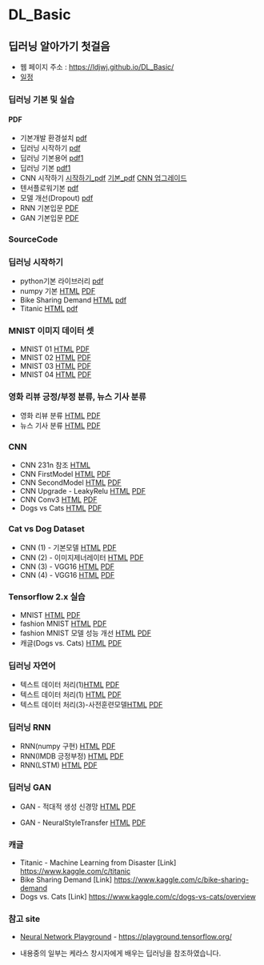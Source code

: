 # DL_Basic
 

##  딥러닝 알아가기 첫걸음
 * 웹 페이지 주소 : https://ldjwj.github.io/DL_Basic/
 * [일정](https://ldjwj.github.io/DL_Basic/plan20201221.png)
 
### 딥러닝 기본 및 실습
#### PDF
 * 기본개발 환경설치 [pdf](https://ldjwj.github.io/DL_Basic/딥러닝기본_DL01_딥러닝기본환경만들기_tf26.pdf)
 * 딥러닝 시작하기 [pdf](https://ldjwj.github.io/DL_Basic/딥러닝기본_DL01_딥러닝입문_v10_2111.pdf)
 * 딥러닝 기본용어 [pdf1](https://ldjwj.github.io/DL_Basic/딥러닝기본_DL02_딥러닝기본기본용어_v10_2004.pdf) 
 * 딥러닝 기본 [pdf1](https://ldjwj.github.io/DL_Basic/딥러닝기본_DL02_딥러닝기본_v11_2111.pdf) 
 * CNN 시작하기  [시작하기_pdf](https://ldjwj.github.io/DL_Basic/딥러닝기본_DL03_CNN01_알고리즘_v02_2108.pdf)
 [기본_pdf](https://ldjwj.github.io/DL_Basic/딥러닝기본_DL03_CNN02_알고리즘_v02_2108.pdf)
 [CNN 업그레이드](https://ldjwj.github.io/DL_Basic/딥러닝기본_DL03_CNN03_모델UP_2012_v01.pdf)
 * 텐서플로워기본  [pdf](https://ldjwj.github.io/DL_Basic/딥러닝기본_DL04_tf2.0소개_2002_v02.pdf)
 * 모델 개선(Dropout) [pdf](https://ldjwj.github.io/DL_Basic/part04_07_dl_modelUp/DL03_02_DROPOUT.pdf)
 * RNN 기본입문 [PDF](https://ldjwj.github.io/DL_Basic/딥러닝입문_DL05_기본_RNN_20_03_v10.pdf)
 * GAN 기본입문 [PDF](https://ldjwj.github.io/DL_Basic/딥러닝입문_DL04_기본_GAN_202012_v04_.pdf)
 
### SourceCode 
### 딥러닝 시작하기
 * python기본 라이브러리 [pdf](https://ldjwj.github.io/DL_Basic/part04_01_dl_start/DL01_01_Python_Library_v10.pdf)
 * numpy 기본 [HTML](https://ldjwj.github.io/DL_Basic/part04_01_dl_start/ch01_01_KerasStart_numpy.html)        [PDF](https://ldjwj.github.io/DL_Basic/part04_01_dl_start/ch01_01_KerasStart_numpy.pdf)
 * Bike Sharing Demand [HTML](https://ldjwj.github.io/DL_Basic/part04_01_dl_start/ch01_02_Neural_Net_Bike.html)   [pdf](https://ldjwj.github.io/DL_Basic/part04_01_dl_start/ch01_02_Neural_Net_Bike.pdf)
 * Titanic [HTML](https://ldjwj.github.io/DL_Basic/part04_01_dl_start/ch01_03_Neural_Net_Titanic.html)   [pdf](https://ldjwj.github.io/DL_Basic/part04_01_dl_start/ch01_03_Neural_Net_Titanic.pdf)
 
### MNIST 이미지 데이터 셋
 * MNIST 01 [HTML](https://ldjwj.github.io/DL_Basic/part04_02_dl_mnist/ch01_04_02_DL_mnist01_firstmodel.html)        [PDF](https://ldjwj.github.io/DL_Basic/part04_02_dl_mnist/ch01_04_02_DL_mnist01_firstmodel.pdf)
 * MNIST 02 [HTML](https://ldjwj.github.io/DL_Basic/part04_02_dl_mnist/ch01_04_02_DL_mnist02_up.html)        [PDF](https://ldjwj.github.io/DL_Basic/part04_02_dl_mnist/ch01_04_02_DL_mnist02_up.pdf)
 * MNIST 03 [HTML](https://ldjwj.github.io/DL_Basic/part04_02_dl_mnist/ch01_04_03_DL_mnist03_up.html)        [PDF](https://ldjwj.github.io/DL_Basic/part04_02_dl_mnist/ch01_04_03_DL_mnist03_up.pdf)
 * MNIST 04 [HTML](https://ldjwj.github.io/DL_Basic/part04_02_dl_mnist/ch01_04_04_DL_mnist04_EarlyStop.html)        [PDF](https://ldjwj.github.io/DL_Basic/part04_02_dl_mnist/ch01_04_04_DL_mnist04_EarlyStop.pdf)
 
### 영화 리뷰 긍정/부정 분류, 뉴스 기사 분류
 * 영화 리뷰 분류 [HTML](https://ldjwj.github.io/DL_Basic/part04_03_dl_pratice/ch03_01_01_movie_classification.html)        [PDF](https://ldjwj.github.io/DL_Basic/part04_03_dl_pratice/ch03_01_01_movie_classification.pdf)
 * 뉴스 기사 분류 [HTML](https://ldjwj.github.io/DL_Basic/part04_03_dl_pratice/ch03_05_01_news_classification.html)        [PDF](https://ldjwj.github.io/DL_Basic/part04_03_dl_pratice/ch03_05_01_news_classification.pdf)
 
### CNN
 * CNN 231n 참조 [HTML](https://ldjwj.github.io/DL_Basic/part04_04_dl_cnn_02/ch05_04_CNN_D_add_cs231n.html)
 * CNN FirstModel [HTML](https://ldjwj.github.io/DL_Basic/part04_04_dl_cnn_01/ch05_01_Keras_LAB01_CNN_A1.html)   [PDF](https://ldjwj.github.io/DL_Basic/part04_04_dl_cnn_01/ch05_01_Keras_LAB01_CNN_A1.pdf)
 * CNN SecondModel [HTML](https://ldjwj.github.io/DL_Basic/part04_04_dl_cnn_01/ch05_02_keras_LAB02_CNN_A2.html)   [PDF](https://ldjwj.github.io/DL_Basic/part04_04_dl_cnn_01/ch05_02_keras_LAB02_CNN_A2.pdf)
 * CNN Upgrade - LeakyRelu [HTML](https://ldjwj.github.io/DL_Basic/part04_04_dl_cnn_01/ch05_02_keras_LAB03_CNN_add_B1.html)   [PDF](https://ldjwj.github.io/DL_Basic/part04_04_dl_cnn_01/ch05_02_keras_LAB03_CNN_add_B1.pdf)
 * CNN Conv3 [HTML](https://ldjwj.github.io/DL_Basic/part04_04_dl_cnn_01/ch05_02_keras_LAB04_CNN_add_B2.html)   [PDF](https://ldjwj.github.io/DL_Basic/part04_04_dl_cnn_01/ch05_02_keras_LAB04_CNN_add_B2.pdf)
 * Dogs vs Cats [HTML](https://ldjwj.github.io/DL_Basic/part04_06_dl_tf2x/ch05_11_tf20_CatsAndDog(1).html) [PDF](https://ldjwj.github.io/DL_Basic/part04_06_dl_tf2x/ch05_11_tf20_CatsAndDog(1).pdf)
 
### Cat vs Dog Dataset
 * CNN (1) - 기본모델 [HTML](https://ldjwj.github.io/DL_Basic/part04_05_dl_cnn_catvsdog/ch05_07_CNN_CatvsDogs(1)_wcolab.html) [PDF](https://ldjwj.github.io/DL_Basic/part04_05_dl_cnn_catvsdog/ch05_07_CNN_CatvsDogs(1)_wcolab.pdf)
 * CNN (2) - 이미지제너레이터 [HTML](https://ldjwj.github.io/DL_Basic/part04_05_dl_cnn_catvsdog/ch05_07_CNN_CatvsDogs(2)_wcolab.html) [PDF](https://ldjwj.github.io/DL_Basic/part04_05_dl_cnn_catvsdog/ch05_07_CNN_CatvsDogs(2)_wcolab.pdf)
 * CNN (3) - VGG16 [HTML](https://ldjwj.github.io/DL_Basic/part04_05_dl_cnn_catvsdog/ch05_07_VGG_CatvsDogs(3)_wColab.html) [PDF](https://ldjwj.github.io/DL_Basic/part04_05_dl_cnn_catvsdog/ch05_07_VGG_CatvsDogs(3)_wColab.pdf)
 * CNN (4) - VGG16 [HTML](https://ldjwj.github.io/DL_Basic/part04_05_dl_cnn_catvsdog/ch05_07_VGG_CatvsDogs(4)_wColab.html) [PDF](https://ldjwj.github.io/DL_Basic/part04_05_dl_cnn_catvsdog/ch05_07_VGG_CatvsDogs(4)_wColab.pdf)

### Tensorflow 2.x 실습
 * MNIST  [HTML](https://ldjwj.github.io/DL_Basic/part04_06_dl_tf2x/ch05_09_tf20_start.html) [PDF](https://ldjwj.github.io/DL_Basic/part04_06_dl_tf2x/ch05_09_tf20_start.pdf)
 * fashion MNIST  [HTML](https://ldjwj.github.io/DL_Basic/part04_06_dl_tf2x/ch05_10_tf20_fashionMNIST_v11.html) [PDF](https://ldjwj.github.io/DL_Basic/part04_06_dl_tf2x/ch05_10_tf20_fashionMNIST_v11.pdf)
 * fashion MNIST 모델 성능 개선 [HTML](https://ldjwj.github.io/DL_Basic/part04_07_dl_modelUp/ch05_10_tf20_fashionMNIST_Up_v11.html) [PDF](https://ldjwj.github.io/DL_Basic/part04_07_dl_modelUp/ch05_10_tf20_fashionMNIST_Up_v11.pdf)
 * 캐글(Dogs vs. Cats)  [HTML](https://ldjwj.github.io/DL_Basic/part04_06_dl_tf2x/ch05_11_tf20_CatsandDog(2)_onkaggle.html) [PDF](https://ldjwj.github.io/DL_Basic/part04_06_dl_tf2x/ch05_11_tf20_CatsandDog(2)_onkaggle.pdf)

### 딥러닝 자연어
 * 텍스트 데이터 처리(1)[HTML](https://ldjwj.github.io/DL_Basic/part04_08_text/ch06_textA_preprocessing_onehot.html) [PDF](https://ldjwj.github.io/DL_Basic/part04_08_text/ch06_textA_preprocessing_onehot.pdf)
 * 텍스트 데이터 처리(1) [HTML](https://ldjwj.github.io/DL_Basic/part04_08_text/ch06_textB_wordembedding.html) [PDF](https://ldjwj.github.io/DL_Basic/part04_08_text/ch06_textB_wordembedding.pdf)
 * 텍스트 데이터 처리(3)-사전훈련모델[HTML](https://ldjwj.github.io/DL_Basic/part04_08_text/ch06_textC_pretrained.html) [PDF](https://ldjwj.github.io/DL_Basic/part04_08_text/ch06_textC_pretrained.pdf)
 
### 딥러닝 RNN
 * RNN(numpy 구현) [HTML](https://ldjwj.github.io/DL_Basic/part04_09_RNN/ch06_RNN01_simpleRNN.html) [PDF](https://ldjwj.github.io/DL_Basic/part04_09_RNN/ch06_RNN01_simpleRNN.pdf)
 * RNN(IMDB 긍정부정) [HTML](https://ldjwj.github.io/DL_Basic/part04_09_RNN/ch06_RNN02_IMDB.html) [PDF](https://ldjwj.github.io/DL_Basic/part04_09_RNN/ch06_RNN02_IMDB.pdf)
 * RNN(LSTM) [HTML](https://ldjwj.github.io/DL_Basic/part04_09_RNN/ch06_02_RNN_LSTM.html) [PDF](https://ldjwj.github.io/DL_Basic/part04_09_RNN/ch06_02_RNN_LSTM.pdf)
 
### 딥러닝 GAN
 * GAN - 적대적 생성 신경망
[HTML](https://ldjwj.github.io/DL_Basic/part04_09_gan/ch08_03_keras_gan실습.html) [PDF](https://ldjwj.github.io/DL_Basic/part04_09_GAN/ch08_03_keras_gan실습.pdf)

 * GAN - NeuralStyleTransfer
[HTML](https://ldjwj.github.io/DL_Basic/part04_09_gan/ch08_03_keras_GAN_NeuralStyleTransfer.html) [PDF](https://ldjwj.github.io/DL_Basic/part04_09_GAN/ch08_03_keras_GAN_NeuralStyleTransfer.pdf)

 
### 캐글
 * Titanic - Machine Learning from Disaster [Link] https://www.kaggle.com/c/titanic
 * Bike Sharing Demand [Link] https://www.kaggle.com/c/bike-sharing-demand
 * Dogs vs. Cats [Link] https://www.kaggle.com/c/dogs-vs-cats/overview


### 참고 site
 * [Neural Network Playground](https://playground.tensorflow.org/) - https://playground.tensorflow.org/


* 내용중의 일부는 케라스 창시자에게 배우는 딥러닝을 참조하였습니다.
